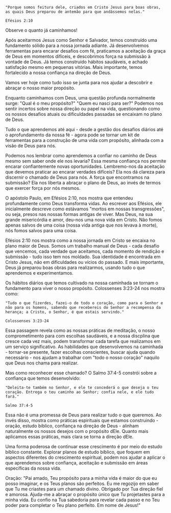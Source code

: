 ```
"Porque somos feitura dele, criados em Cristo Jesus para boas obras, as quais Deus preparou de antemão para que andássemos nelas." 

Efésios 2:10
```

Observe o quanto já caminhamos!

Após aceitarmos Jesus como Senhor e Salvador, temos construído uma fundamento sólido para a nossa jornada adiante. Já desenvolvemos ferramentas para encarar desafios com fé, praticamos a aceitação da graça de Deus em momentos difíceis, e descobrimos força na submissão à vontade de Deus. Já temos construído hábitos saudáveis, e achado satisfação mesmo em pequenas vitórias. Mais importante, temos fortalecido a nossa confiança na direção de Deus.

Vamos ver hoje como tudo isso se junta para nos ajudar a descobrir e abraçar o nosso maior propósito.

Enquanto caminhamos com Deus, uma questão profunda normalmente surge: "Qual é o meu propósito?" "Quem eu nasci para ser?" Podemos nos sentir incertos sobre nossa direção ou papel na vida, questionando como os nossos desafios atuais ou dificuldades passadas se encaixam no plano de Deus.

Tudo o que aprendemos até aqui - desde a gestão dos desafios diários até o aprofundamento da nossa fé - agora pode se tornar um kit de ferramentas para a construção de uma vida com propósito, alinhada com a visão de Deus para nós.

Podemos nos lembrar como aprendemos a confiar no caminho de Deus mesmo sem saber onde ele nos levaria? Essa mesma confiança nos permite encarar confiantemente novas oportunidades. Lembremo-nos da aceitação que devemos praticar ao encarar verdades difíceis? Ela nos dá clareza para discernir o chamado de Deus para nós. A força que encontramos na submissão? Ela nos liberta a abraçar o plano de Deus, ao invés de termos que exercer força por nós mesmos.

O apóstolo Paulo, em Efésios 2:10, nos mostra que entendeu profundamente como Deus transforma vidas. Ao escrever aos Efésios, ele inicialmente descreve como estávamos "mortos em nossas transgressões", ou seja, presos nas nossas formas antigas de viver. Mas Deus, na sua grande misericórdia e amor, deu-nos uma nova vida em Cristo. Não fomos apenas salvos de uma coisa (nossa vida antiga que nos levava à morte), nós fomos salvos para uma coisa.

Efésios 2:10 nos mostra como a nossa jornada em Cristo se encaixa no plano maior de Deus. Somos um trabalho manual de Deus - cada desafio que vencemos, cada verdade que aceitamos, cada momento de rendição e submissão - tudo isso tem nos moldado. Sua identidade é encontrada em Cristo Jesus, não em dificuldades ou vícios do passado. E mais importante, Deus já preparou boas obras para realizarmos, usando tudo o que aprendemos e experimentamos.

Os hábitos diários que temos cultivado na nossa caminhada se tornam o fundamento para viver o nosso propósito. Colossenses 3:23-24 nos mostra como:

```
"Tudo o que fizerdes, fazei-o de todo o coração, como para o Senhor e não para os homens, sabendo que recebereis do Senhor a recompensa da herança; a Cristo, o Senhor, é que estais servindo."

Colossenses 3:23-24
```

Essa passagem revela como as nossas práticas de meditação, o nosso comprometimento para com escolhas saudáveis, e a nossa discplina que cresce cada vez mais, podem transformar cada tarefa que realizamos em um serviço significativo. As habilidades que desenvolvemos na caminhada - tornar-se presente, fazer escolhas conscientes, buscar ajuda quando necessário - nos ajudam a trabalhar com "todo o nosso coração" naquilo que Deus nos chama para realizar. 

Mas como reconhecer esse chamado? O Salmo 37:4-5 constrói sobre a confiança que temos desenvolvido:

```
"Deleita-te também no Senhor, e ele te concederá o que deseja o teu coração. Entrega o teu caminho ao Senhor; confia nele, e ele tudo fará."    

Salmo 37:4-5
```

Essa não é uma promessa de Deus para realizar tudo o que queremos. Ao invés disso, mostra como práticas espirituais que estamos construindo - oração, estudo bíblico, confiança na direção de Deus - alinham naturalmente os nossos desejos com o propósito dEle. Quanto mais aplicamos essas práticas, mais clara se torna a direção dEle.

Uma forma poderosa de continuar esse crescimento é por meio do estudo bíblico constante. Explorar planos de estudo bíblico, que foquem em aspectos diferentes do crescimento espiritual, podem nos ajudar a aplicar o que aprendemos sobre confiança, aceitação e submissão em áreas específicas da nossa vida.

Oração: 
"Pai amado,
Teu propósito para a minha vida é maior do que eu posso imaginar, e os Teus planos são perfeitos. Eu me regozijo em saber que Tu me criastes para um chamado divino. Obrigado por Tua direção fiel e amorosa. Ajuda-me a abraçar o propósito único que Tu projetastes para a minha vida. Eu confio na Tua sabedoria para revelar cada passo e no Teu poder para completar o Teu plano perfeito.
Em nome de Jesus!"

